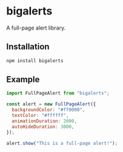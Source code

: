 # bigalerts

A full-page alert library.

## Installation

```sh
npm install bigalerts
```

## Example

```js
import FullPageAlert from "bigalerts";

const alert = new FullPageAlert({
  backgroundColor: "#ff0000",
  textColor: "#ffffff",
  animationDuration: 2000,
  autoHideDuration: 3000,
});

alert.show("This is a full-page alert!");
```
